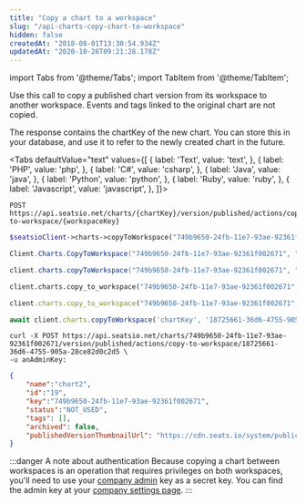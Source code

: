 ```yaml
---
title: "Copy a chart to a workspace"
slug: "/api-charts-copy-chart-to-workspace"
hidden: false
createdAt: "2018-08-01T13:30:54.934Z"
updatedAt: "2020-10-28T09:21:28.178Z"
---
```


import Tabs from '@theme/Tabs';
import TabItem from '@theme/TabItem';

Use this call to copy a published chart version from its workspace to another workspace. Events and tags linked to the original chart are not copied.

The response contains the chartKey of the new chart. You can store this in your database, and use it to refer to the newly created chart in the future.



<Tabs 
  defaultValue="text"
  values={[
{ label: 'Text', value: 'text', },
{ label: 'PHP', value: 'php', },
{ label: 'C#', value: 'csharp', },
{ label: 'Java', value: 'java', },
{ label: 'Python', value: 'python', },
{ label: 'Ruby', value: 'ruby', },
{ label: 'Javascript', value: 'javascript', },
]}>
<TabItem value='text'>

```text
POST https://api.seatsio.net/charts/{chartKey}/version/published/actions/copy-to-workspace/{workspaceKey}
```

</TabItem>
<TabItem value='php'>

```php
$seatsioClient->charts->copyToWorkspace("749b9650-24fb-11e7-93ae-92361f002671", "18725661-36d6-4755-905a-28ce82d0c2d5");
```

</TabItem>
<TabItem value='csharp'>

```csharp
Client.Charts.CopyToWorkspace("749b9650-24fb-11e7-93ae-92361f002671", "18725661-36d6-4755-905a-28ce82d0c2d5");
```

</TabItem>
<TabItem value='java'>

```java
client.charts.copyToWorkspace("749b9650-24fb-11e7-93ae-92361f002671", "18725661-36d6-4755-905a-28ce82d0c2d5");
```

</TabItem>
<TabItem value='python'>

```python
client.charts.copy_to_workspace("749b9650-24fb-11e7-93ae-92361f002671", "18725661-36d6-4755-905a-28ce82d0c2d5")
```

</TabItem>
<TabItem value='ruby'>

```ruby
client.charts.copy_to_workspace("749b9650-24fb-11e7-93ae-92361f002671", "18725661-36d6-4755-905a-28ce82d0c2d5")
```

</TabItem>
<TabItem value='javascript'>

```javascript
await client.charts.copyToWorkspace('chartKey', '18725661-36d6-4755-905a-28ce82d0c2d5');
```

</TabItem>
</Tabs>





```curl
curl -X POST https://api.seatsio.net/charts/749b9650-24fb-11e7-93ae-92361f002671/version/published/actions/copy-to-workspace/18725661-36d6-4755-905a-28ce82d0c2d5 \
-u anAdminKey:
```



```json
{
    "name":"chart2",
    "id":"19",
    "key":"749b9650-24fb-11e7-93ae-92361f002671",
    "status":"NOT_USED",
    "tags": [],
    "archived": false,
    "publishedVersionThumbnailUrl": "https://cdn.seats.io/system/public/.../published/.../thumbnail"
}
```



:::danger A note about authentication
Because copying a chart between workspaces is an operation that requires privileges on both workspaces, you'll need to use your [company admin](https://docs.seats.io/docs/api-authentication#using-the-company-admin-key) key as a secret key. You can find the admin key at your [company settings page](https://app.seats.io/company-settings).
:::


